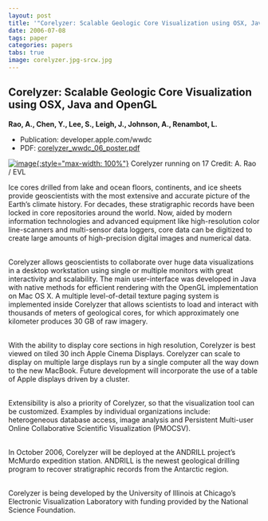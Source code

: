 ```yaml
---
layout: post
title: '"Corelyzer: Scalable Geologic Core Visualization using OSX, Java and OpenGL"'
date: 2006-07-08
tags: paper
categories: papers
tabs: true
image: corelyzer.jpg-srcw.jpg
---
```


## Corelyzer: Scalable Geologic Core Visualization using OSX, Java and OpenGL
**Rao, A., Chen, Y., Lee, S., Leigh, J., Johnson, A., Renambot, L.**
- Publication: developer.apple.com/wwdc
- PDF: [corelyzer_wwdc_06_poster.pdf](/documents/corelyzer_wwdc_06_poster.pdf)


[![image](https://www.evl.uic.edu/output/originals/corelyzer.jpg-srcw.jpg){:style="max-width: 100%"}](https://www.evl.uic.edu/output/originals/corelyzer.jpg-srcw.jpg)
Corelyzer running on 17
Credit: A. Rao / EVL

Ice cores drilled from lake and ocean floors, continents, and ice sheets provide geoscientists with the most extensive and accurate picture of the Earth&rsquo;s climate history. For decades, these stratigraphic records have been locked in core repositories around the world. Now, aided by modern information technologies and advanced equipment like high-resolution color line-scanners and multi-sensor data loggers, core data can be digitized to create large amounts of high-precision digital images and numerical data.<br><br>

Corelyzer allows geoscientists to collaborate over huge data visualizations in a desktop workstation using single or multiple monitors with great interactivity and scalability. The main user-interface was developed in Java with native methods for efficient rendering with the OpenGL implementation on Mac OS X. A multiple level-of-detail texture paging system is implemented inside Corelyzer that allows scientists to load and interact with thousands of meters of geological cores, for which approximately one kilometer produces 30 GB of raw imagery.<br><br>

With the ability to display core sections in high resolution, Corelyzer is best viewed on tiled 30 inch Apple Cinema Displays. Corelyzer can scale to display on multiple large displays run by a single computer all the way down to the new MacBook. Future development will incorporate the use of a table of Apple displays driven by a cluster.<br><br>

Extensibility is also a priority of Corelyzer, so that the visualization tool can be customized. Examples by individual organizations include: heterogeneous database access, image analysis and Persistent Multi-user Online Collaborative Scientific Visualization (PMOCSV).<br><br>

In October 2006, Corelyzer will be deployed at the ANDRILL project&rsquo;s McMurdo expedition station. ANDRILL is the newest geological drilling program to recover stratigraphic records from the Antarctic region.<br><br>

Corelyzer is being developed by the University of Illinois at Chicago&rsquo;s Electronic Visualization Laboratory with funding provided by the National Science Foundation.
